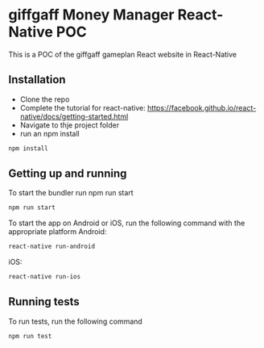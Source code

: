 # giffgaff Money Manager React-Native POC

This is a POC of the giffgaff gameplan React website in React-Native

## Installation
  - Clone the repo
  - Complete the tutorial for react-native: https://facebook.github.io/react-native/docs/getting-started.html
  - Navigate to thje project folder
  - run an npm install

```sh
npm install
```
## Getting up and running

To start the bundler run npm run start
```sh
npm run start
```

To start the app on Android or iOS, run the following command with the appropriate platform
Android:
```sh
react-native run-android
```

iOS:
```sh
react-native run-ios
```

## Running tests

To run tests, run the following command
```sh
npm run test
```
